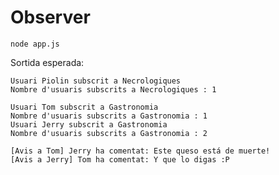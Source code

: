 # Observer
    node app.js

Sortida esperada:

    Usuari Piolin subscrit a Necrologiques
    Nombre d'usuaris subscrits a Necrologiques : 1

    Usuari Tom subscrit a Gastronomia
    Nombre d'usuaris subscrits a Gastronomia : 1
    Usuari Jerry subscrit a Gastronomia
    Nombre d'usuaris subscrits a Gastronomia : 2

    [Avis a Tom] Jerry ha comentat: Este queso está de muerte!
    [Avis a Jerry] Tom ha comentat: Y que lo digas :P